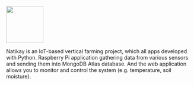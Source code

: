 <a href="https://github.com/tolgahancepel/natikay/">
  <img height=100px src=""></img>
</a>

Natikay is an IoT-based vertical farming project, which all apps developed with Python. Raspberry Pi application gathering data from various sensors and sending them into MongoDB Atlas database. And the web application allows you to monitor and control the system (e.g. temperature, soil moisture).
